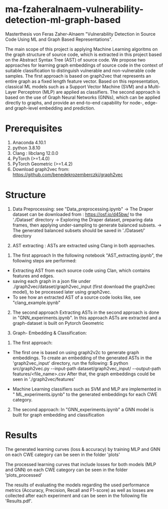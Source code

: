 # ma-fzaheralnaem-vulnerability-detection-ml-graph-based

Masterthesis von Feras Zaher-Alnaem "Vulnerability Detection in Source Code Using ML and Graph Based Representations".


The main scope of this project is applying Machine Learning algoritms on the graph structure of source code, which is extracted in this project based on the Abstract Syntax Tree (AST) of source code. We propose two approaches for learning graph embeddings of source code in the context of suitable classification to distinguish vulnerable and non-vulnerable code samples. The first approach is based on graph2vec that represents an entire graph as a fixed length feature vector. Based on this representation, classical ML models such as a Support Vector Machine (SVM) and a Multi-Layer Perceptron (MLP) are applied as classifiers.  The second approach is based on the use of Graph Neural Networks (GNNs), which can be applied directly to graphs, and provide an end-to-end capability for node-, edge- and graph-level embedding and prediction.

# Prerequisites
1. Anaconda 4.10.1
2. python 3.8.10
3. Clang : libclang 12.0.0 
4. PyTorch (>=1.4.0)
5. PyTorch Geometric (>=1.4.2)
6. Download graph2vec from: https://github.com/benedekrozemberczki/graph2vec


# Structure
1) Data Preprocessing: see "Data_preprocessing.ipynb"
-> The Draper dataset can be downloaded from : https://osf.io/d45bw/ to the './Dataset' directory
-> Exploring the Draper dataset, preparing data frames, then applying under-sampling to generate balanced subsets.
-> The generated balanced subsets should be saved in './Dataset/' directory

2) AST extracting : 
ASTs are extracted using Clang in both approaches.

1. The first approach 
In the following notebook "AST_extracting.ipynb", the following steps are performed:
* Extracting AST from each source code using Clan, which contains features and edges. 
* saving each graph in a json file under ./graph2vec/dataset/graph2vec_input (first download the graph2vec model), to be processed later using graph2vec.
* To see how an extracted AST of a source code looks like, see "clang_example.ipynb"

2. The second approach
Extracting ASTs in the second approach is done in "GNN_experiments.ipynb". In this approach ASTs are extracted and a graph-dataset is built on Pytorch Geometric

3) Graph- Embedding & Classification: 

1. The first approach:
- The first one is based on using graph2v2c to generate graph embeddings. 
To create an embedding of the generated ASTs in the 'graph2vec_input' directory, run the following:
$ python src/graph2vec.py --input-path dataset/graph2vec_input/ --output-path features/<file_name>.csv
After that, the graph embeddings could be seen in './graph2vec/features'

- Machine Learning classifiers such as SVM and MLP are implemented in " ML_experiments.ipynb" to the generated embeddings for each CWE category.

2. The second approach:
In "GNN_experiments.ipynb" a GNN model is built for graph embedding and classification


# Results
The generated learning curves (loss & accuracy) by training MLP and GNN on each CWE category can be seen in the folder 'plots'

The processed learning curves that include losses for both models (MLP and GNN) on each CWE category can be seen in the folder 'plots_processed'

The results of evaluating the models regarding the used performance metrics (Accuracy, Precision, Recall and F1-score) as well as losses are collected after each experiment and can be seen in the following file 'Results.pdf'.
